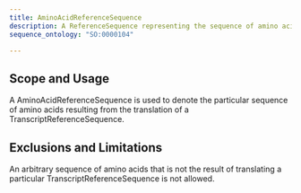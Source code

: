 ```yaml
---
title: AminoAcidReferenceSequence
description: A ReferenceSequence representing the sequence of amino acids making up a polypeptide.
sequence_ontology: "SO:0000104"

---
```


Scope and Usage
---------------

A AminoAcidReferenceSequence is used to denote the particular sequence of amino acids resulting from the translation of a TranscriptReferenceSequence.

Exclusions and Limitations
--------------------------

An arbitrary sequence of amino acids that is not the result of translating a particular TranscriptReferenceSequence is not allowed.
